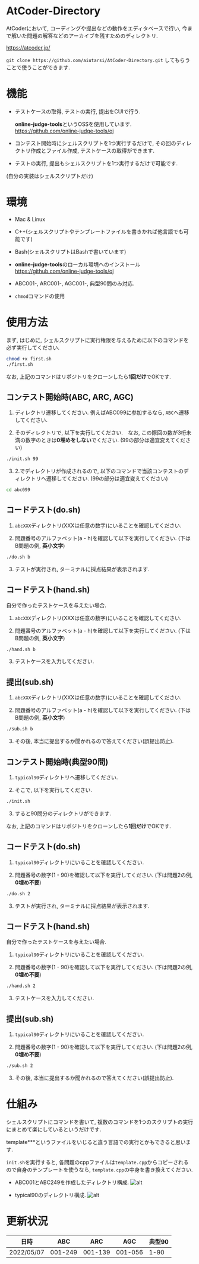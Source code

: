 # AtCoder-Directory

AtCoderにおいて, コーディングや提出などの動作をエディタベースで行い, 今まで解いた問題の解答などのアーカイブを残すためのディレクトリ.

https://atcoder.jp/

`git clone https://github.com/aiutarsi/AtCoder-Directory.git` してもらうことで使うことができます.

# 機能

- テストケースの取得, テストの実行, 提出をCUIで行う.

  **online-judge-tools**というOSSを使用しています.
  https://github.com/online-judge-tools/oj

- コンテスト開始時にシェルスクリプトを1つ実行するだけで, その回のディレクトリ作成とファイル作成, テストケースの取得ができます.

- テストの実行, 提出もシェルスクリプトを1つ実行するだけで可能です.

(自分の実装はシェルスクリプトだけ)

# 環境

- Mac & Linux

- C++(シェルスクリプトやテンプレートファイルを書きかれば他言語でも可能です)

- Bash(シェルスクリプトはBashで書いています)

- **online-judge-tools**のローカル環境へのインストール
  https://github.com/online-judge-tools/oj

- ABC001-, ARC001-, AGC001-, 典型90問のみ対応.

- `chmod`コマンドの使用

# 使用方法

まず, はじめに, シェルスクリプトに実行権限を与えるために以下のコマンドを必ず実行してください.

```bash
chmod +x first.sh
./first.sh
```

なお, 上記のコマンドはリポジトリをクローンしたら**1回だけ**でOKです.

## コンテスト開始時(ABC, ARC, AGC)

1. ディレクトリ遷移してください. 例えばABC099に参加するなら, `ABC`へ遷移してください.

2. そのディレクトリで, 以下を実行してください.　なお, この際回の数が3桁未満の数字のときは**0埋めをしない**でください. (99の部分は適宜変えてください)
```bash
./init.sh 99
```

3. 2.でディレクトリが作成されるので, 以下のコマンドで当該コンテストのディレクトリへ遷移してください. (99の部分は適宜変えてください)
```bash
cd abc099
```

## コードテスト(do.sh)

1. `abcXXX`ディレクトリ(XXXは任意の数字)にいることを確認してください.

2. 問題番号のアルファベット(a - h)を確認して以下を実行してください. (下はB問題の例, **英小文字**)
```bash
./do.sh b
```
3. テストが実行され, ターミナルに採点結果が表示されます.

## コードテスト(hand.sh)

自分で作ったテストケースを与えたい場合.


1. `abcXXX`ディレクトリ(XXXは任意の数字)にいることを確認してください.

2. 問題番号のアルファベット(a - h)を確認して以下を実行してください. (下はB問題の例, **英小文字**)
```bash
./hand.sh b
```

3. テストケースを入力してください.

## 提出(sub.sh)

1. `abcXXX`ディレクトリ(XXXは任意の数字)にいることを確認してください.

2. 問題番号のアルファベット(a - h)を確認して以下を実行してください. (下はB問題の例, **英小文字**)
```bash
./sub.sh b
```

3. その後, 本当に提出するか聞かれるので答えてください(誤提出防止).


## コンテスト開始時(典型90問)

1. `typical90`ディレクトリへ遷移してください.

2. そこで, 以下を実行してください.
```bash
./init.sh
```

3. すると90問分のディレクトリができます.

なお, 上記のコマンドはリポジトリをクローンしたら**1回だけ**でOKです.

## コードテスト(do.sh)

1. `typical90`ディレクトリにいることを確認してください.

2. 問題番号の数字(1 - 90)を確認して以下を実行してください. (下は問題2の例, **0埋め不要**)
```bash
./do.sh 2
```

3. テストが実行され, ターミナルに採点結果が表示されます.

## コードテスト(hand.sh)

自分で作ったテストケースを与えたい場合.

1. `typical90`ディレクトリにいることを確認してください.

2. 問題番号の数字(1 - 90)を確認して以下を実行してください. (下は問題2の例, **0埋め不要**)
```bash
./hand.sh 2
```

3. テストケースを入力してください.

## 提出(sub.sh)

1. `typical90`ディレクトリにいることを確認してください.

2. 問題番号の数字(1 - 90)を確認して以下を実行してください. (下は問題2の例, **0埋め不要**)
```bash
./sub.sh 2
```

3. その後, 本当に提出するか聞かれるので答えてください(誤提出防止).

# 仕組み

シェルスクリプトにコマンドを書いて, 複数のコマンドを1つのスクリプトの実行にまとめて楽にしているというだけです.

template***というファイルをいじると違う言語での実行とかもできると思います.

`init.sh`を実行すると, 各問題のcppファイルは`template.cpp`からコピーされるので自身のテンプレートを使うなら, `template.cpp`の中身を書き換えてください.

- ABC001とABC249を作成したディレクトリ構成.
![alt](/fig/abc.png)

- typical90のディレクトリ構成.
![alt](/fig/typical90.png)

# 更新状況

|日時|ABC|ARC|AGC|典型90|
|-|-|-|-|-|
|2022/05/07|001-249|001-139|001-056|1-90|

